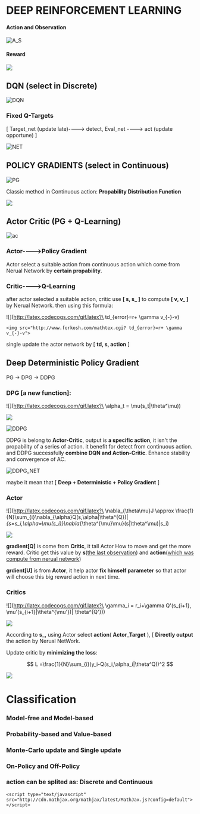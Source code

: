 # DEEP REINFORCEMENT LEARNING

#### Action and Observation

![A_S](IMG/A_S.jpeg)

#### Reward



<img src="http://chart.googleapis.com/chart?cht=tx&chl=  R_t = \sum_{i=t}^{T}\gamma^{i-t}r(s_i,a_i)" style="border:none;">



## DQN (select in Discrete)

![DQN](IMG/DeepQL.png)

### Fixed Q-Targets 

[ Target_net (update late)----> detect, Eval_net ----> act (update opportune) ]

![NET](IMG/DQN_NET.png)



## POLICY GRADIENTS (select in Continuous)
![PG](IMG/PG.png)

Classic method in Continuous action: **Propability Distribution Function**

<img src="http://chart.googleapis.com/chart?cht=tx&chl= \alpha_t \approx\pi_\theta(s_t|\theta^\pi)" style="border:none;">

## Actor Critic (PG + Q-Learning)

![ac](IMG/AC.png)

### Actor---->Policy Gradient 

Actor select a suitable action from continuous action which come from Nerual Network by **certain propability**.

### Critic---->Q-Learning

after actor selected a suitable action, critic use **[ s, s_ ]** to compute **[ v, v_ ]** by Nerual Network. then using this formula:

![](http://latex.codecogs.com/gif.latex?\ td_{error}=r+ \gamma v_{-}-v)

```
<img src="http://www.forkosh.com/mathtex.cgi? td_{error}=r+ \gamma v_{-}-v">
```

single update the actor network by [ **td, s, action** ]
## Deep Deterministic Policy Gradient

PG -> DPG -> DDPG

### DPG [a new function]:

![](http://latex.codecogs.com/gif.latex?\ \alpha_t = \mu(s_t|\theta^\mu))

<img src="http://chart.googleapis.com/chart?cht=tx&chl= \alpha_t \approx\pi_\theta(s_t|\theta^\pi)" style="border:none;">



![DDPG](IMG/DDPG.png)

DDPG is belong to **Actor-Critic**, output is **a specific action**, it isn't the propability of a series of action. it benefit for detect from continuous action. and DDPG successfully **combine DQN and Action-Critic**. Enhance stability and convergence of AC. 

![DDPG_NET](IMG/DDPG_NET.png)

maybe it mean that [ **Deep + Deterministic + Policy Gradient** ]

### Actor

![](http://latex.codecogs.com/gif.latex?\ \nabla_{\theta\mu}J \approx \frac{1}{N}\sum_{i}\nabla_{\alpha}Q(s,\alpha|\theta^{Q})|_{s=s_i,\alpha=\mu(s_i)}\nabla_{\theta^{\mu}\mu}(s|\theta^\mu)|s_i)

<img src="http://chart.googleapis.com/chart?cht=tx&chl= \alpha_t \approx\pi_\theta(s_t|\theta^\pi)" style="border:none;">

**gradient[Q]** is come from **Critic**, it tall Actor How to move and get the more reward. Critic get this value by **s**(<u>the last observation</u>) and **action**(<u>which was compute from nerual network</u>)

**grdient[U]** is from **Actor**, it help actor **fix himself parameter** so that actor will choose this big reward action in next time.

### Critics

![](http://latex.codecogs.com/gif.latex?\ \gamma_i = r_i+\gamma Q'(s_{i+1}, \mu'(s_{i+1}|\theta^{\mu'})| \theta^{Q'}))

<img src="http://chart.googleapis.com/chart?cht=tx&chl= \alpha_t \approx\pi_\theta(s_t|\theta^\pi)" style="border:none;">

According to **s_,** using Actor select **action**( **Actor_Target** ), [ **Directly output** the action by Nerual NetWork.

Update critic by **minimizing the loss**: 

$$
L =\frac{1}{N}\sum_{i}(y_i-Q(s_i,\alpha_i|\theta^Q))^2
$$

<img src="http://chart.googleapis.com/chart?cht=tx&chl= \alpha_t \approx\pi_\theta(s_t|\theta^\pi)" style="border:none;">


# Classification

### Model-free  and Model-based

### Probability-based and Value-based

### Monte-Carlo update and Single update

### On-Policy and Off-Policy

### action can be splited as: Discrete and Continuous

```
<script type="text/javascript" src="http://cdn.mathjax.org/mathjax/latest/MathJax.js?config=default"></script>
```